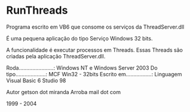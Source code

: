 # RunThreads

Programa escrito em VB6 que consome os serviços da ThreadServer.dll

É uma pequena aplicação do tipo Serviço Windows 32 bits.

A funcionalidade é executar processos em Threads. Essas Threads são
criadas pela aplicação ThreadServer.dll.

Roda.......................: Windows NT e Windows Server 2003 
Do tipo....................: MCF Win32 - 32bits 
Escrito em.................: Linguagem Visual Basic 6 Studio 98

Autor getson dot miranda Arroba mail dot com

1999 - 2004
